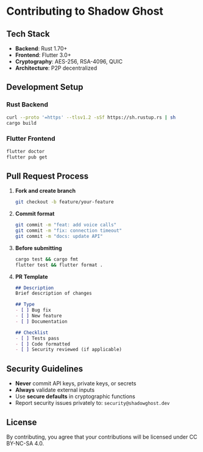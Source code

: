 # Contributing to Shadow Ghost

## Tech Stack

- **Backend**: Rust 1.70+
- **Frontend**: Flutter 3.0+
- **Cryptography**: AES-256, RSA-4096, QUIC
- **Architecture**: P2P decentralized

## Development Setup

### Rust Backend
```bash
curl --proto '=https' --tlsv1.2 -sSf https://sh.rustup.rs | sh
cargo build
```

### Flutter Frontend
```bash
flutter doctor
flutter pub get
```

## Pull Request Process

1. **Fork and create branch**
   ```bash
   git checkout -b feature/your-feature
   ```

2. **Commit format**
   ```bash
   git commit -m "feat: add voice calls"
   git commit -m "fix: connection timeout"
   git commit -m "docs: update API"
   ```

3. **Before submitting**
   ```bash
   cargo test && cargo fmt
   flutter test && flutter format .
   ```

4. **PR Template**
   ```markdown
   ## Description
   Brief description of changes
   
   ## Type
   - [ ] Bug fix
   - [ ] New feature
   - [ ] Documentation
   
   ## Checklist
   - [ ] Tests pass
   - [ ] Code formatted
   - [ ] Security reviewed (if applicable)
   ```

## Security Guidelines

- **Never** commit API keys, private keys, or secrets
- **Always** validate external inputs
- Use **secure defaults** in cryptographic functions
- Report security issues privately to: `security@shadowghost.dev`

## License

By contributing, you agree that your contributions will be licensed under CC BY-NC-SA 4.0.
